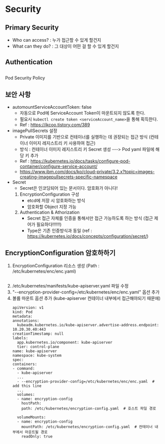 # Security



## Primary Security

- Who can access? : 누가 접근할 수 있게 할건지
- What can they do? : 그 대상이 어떤 걸 할 수 있게 할건지


## Authentication


## 








Pod Security Policy



## 보안 사항
* automountServiceAccountToken: false
    - 자동으로 Pod에 ServiceAccount Token이 마운트되지 않도록 한다.
    - 필요시 ```kubectl create token <serviceAccount_name>```을 통해 획득한다.
    - Ref : https://ikcoo.tistory.com/389
* imagePullSecrets 설정
    - Private 이미지를 기반으로 컨테이너를 실행하는 데 권장되는 접근 방식 (컨테이너 이미지 레지스트리 키 사용하여 접근)
    - 방식 : 컨테이너 이미지 레지스트리 키 Secret 생성 ---> Pod yaml 파일에 해당 키 추가
    - Ref : https://kubernetes.io/docs/tasks/configure-pod-container/configure-service-account/
    - https://www.ibm.com/docs/ko/cloud-private/3.2.x?topic=images-creating-imagepullsecrets-specific-namespace
* Secret
    - Secret은 인코딩되어 있는 문서이다. 암호화가 아니다!
    1. EncryptionConfiguration 구성
        - etcd에 저장 시 암호화하는 방식
        - 암호화할 Object 지정 가능
    2. Authentication & Athorization
        - Secret 접근 자체를 인증을 통해서만 접근 가능하도록 하는 방식 (접근 제어가 필요하다!!!!!!)
        - Type은 기존 인증방식과 동일 (ref : https://kubernetes.io/docs/concepts/configuration/secret/)


## EncryptionConfiguration 암호하하기
1) EncryptionConfiguration 리소스 생성 (Path : /etc/kubernetes/enc/enc.yaml)
    ```
    ```
2) /etc/kubernetes/manifests/kube-apiserver.yaml 파일 수정
3) "--encryption-provider-config=/etc/kubernetes/enc/enc.yaml" 옵션 추가
4) 볼륨 마운트 옵션 추가 (kube-apiserver 컨테이너 내부에서 접근해야되기 때문에)
    ```
    apiVersion: v1
    kind: Pod
    metadata:
    annotations:
      kubeadm.kubernetes.io/kube-apiserver.advertise-address.endpoint: 10.20.30.40:443
    creationTimestamp: null
    labels:
      app.kubernetes.io/component: kube-apiserver
      tier: control-plane
    name: kube-apiserver
    namespace: kube-system
    spec:
    containers:
    - command:
      - kube-apiserver
      ...
      - --encryption-provider-config=/etc/kubernetes/enc/enc.yaml  # add this line
      ...
      volumes:
      - name: encryption-config
        hostPath:
        path: /etc/kubernetes/encryption-config.yaml  # 호스트 파일 경로

      volumeMounts:
      - name: encryption-config
        mountPath: /etc/kubernetes/encryption-config.yaml  # 컨테이너 내부에서 마운트될 경로
        readOnly: true
    ```